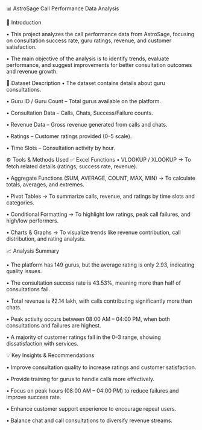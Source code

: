 📊 AstroSage Call Performance Data Analysis

📌 Introduction

• This project analyzes the call performance data from AstroSage, focusing on consultation success rate, guru ratings, revenue, and customer satisfaction.

• The main objective of the analysis is to identify trends, evaluate performance, and suggest improvements for better consultation outcomes and revenue growth.

📂 Dataset Description
• The dataset contains details about guru consultations.

• Guru ID / Guru Count – Total gurus available on the platform.

• Consultation Data – Calls, Chats, Success/Failure counts.

• Revenue Data – Gross revenue generated from calls and chats.

• Ratings – Customer ratings provided (0–5 scale).

• Time Slots – Consultation activity by hour.

⚙️ Tools & Methods Used
✅ Excel Functions
• VLOOKUP / XLOOKUP → To fetch related details (ratings, success rate, revenue).

• Aggregate Functions (SUM, AVERAGE, COUNT, MAX, MIN) → To calculate totals, averages, and extremes.

• Pivot Tables → To summarize calls, revenue, and ratings by time slots and categories.

• Conditional Formatting → To highlight low ratings, peak call failures, and high/low performers.

• Charts & Graphs → To visualize trends like revenue contribution, call distribution, and rating analysis.

📈 Analysis Summary

• The platform has 149 gurus, but the average rating is only 2.93, indicating quality issues.

• The consultation success rate is 43.53%, meaning more than half of consultations fail.

• Total revenue is ₹2.14 lakh, with calls contributing significantly more than chats.

• Peak activity occurs between 08:00 AM – 04:00 PM, when both consultations and failures are highest.

• A majority of customer ratings fall in the 0–3 range, showing dissatisfaction with services.

💡 Key Insights & Recommendations

• Improve consultation quality to increase ratings and customer satisfaction.

• Provide training for gurus to handle calls more effectively.

• Focus on peak hours (08:00 AM – 04:00 PM) to reduce failures and improve success rate.

• Enhance customer support experience to encourage repeat users.

• Balance chat and call consultations to diversify revenue streams.
